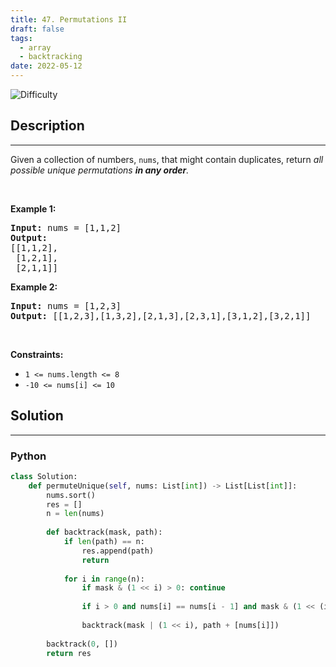 ```yaml
---
title: 47. Permutations II
draft: false
tags: 
  - array
  - backtracking
date: 2022-05-12
---
```


![Difficulty](https://img.shields.io/badge/Difficulty-Medium-blue.svg)

## Description

---
<p>Given a collection of numbers, <code>nums</code>,&nbsp;that might contain duplicates, return <em>all possible unique permutations <strong>in any order</strong>.</em></p>

<p>&nbsp;</p>
<p><strong class="example">Example 1:</strong></p>

<pre>
<strong>Input:</strong> nums = [1,1,2]
<strong>Output:</strong>
[[1,1,2],
 [1,2,1],
 [2,1,1]]
</pre>

<p><strong class="example">Example 2:</strong></p>

<pre>
<strong>Input:</strong> nums = [1,2,3]
<strong>Output:</strong> [[1,2,3],[1,3,2],[2,1,3],[2,3,1],[3,1,2],[3,2,1]]
</pre>

<p>&nbsp;</p>
<p><strong>Constraints:</strong></p>

<ul>
	<li><code>1 &lt;= nums.length &lt;= 8</code></li>
	<li><code>-10 &lt;= nums[i] &lt;= 10</code></li>
</ul>


## Solution

---
### Python
``` py title='permutations-ii'
class Solution:
    def permuteUnique(self, nums: List[int]) -> List[List[int]]:
        nums.sort()
        res = []
        n = len(nums)
        
        def backtrack(mask, path):
            if len(path) == n:
                res.append(path)
                return
            
            for i in range(n):
                if mask & (1 << i) > 0: continue
                
                if i > 0 and nums[i] == nums[i - 1] and mask & (1 << (i - 1)) > 0: continue
                
                backtrack(mask | (1 << i), path + [nums[i]])
        
        backtrack(0, [])
        return res

```

